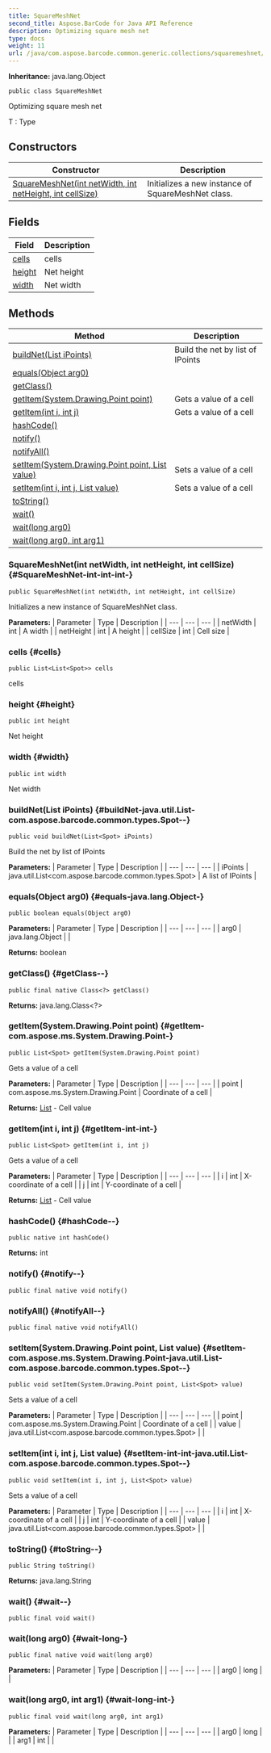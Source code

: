 ```yaml
---
title: SquareMeshNet
second_title: Aspose.BarCode for Java API Reference
description: Optimizing square mesh net
type: docs
weight: 11
url: /java/com.aspose.barcode.common.generic.collections/squaremeshnet/
---
```

**Inheritance:**
java.lang.Object
```
public class SquareMeshNet
```

Optimizing square mesh net

 T : Type
## Constructors

| Constructor | Description |
| --- | --- |
| [SquareMeshNet(int netWidth, int netHeight, int cellSize)](#SquareMeshNet-int-int-int-) | Initializes a new instance of SquareMeshNet class. |
## Fields

| Field | Description |
| --- | --- |
| [cells](#cells) | cells |
| [height](#height) | Net height |
| [width](#width) | Net width |
## Methods

| Method | Description |
| --- | --- |
| [buildNet(List<Spot> iPoints)](#buildNet-java.util.List-com.aspose.barcode.common.types.Spot--) | Build the net by list of IPoints |
| [equals(Object arg0)](#equals-java.lang.Object-) |  |
| [getClass()](#getClass--) |  |
| [getItem(System.Drawing.Point point)](#getItem-com.aspose.ms.System.Drawing.Point-) | Gets a value of a cell |
| [getItem(int i, int j)](#getItem-int-int-) | Gets a value of a cell |
| [hashCode()](#hashCode--) |  |
| [notify()](#notify--) |  |
| [notifyAll()](#notifyAll--) |  |
| [setItem(System.Drawing.Point point, List<Spot> value)](#setItem-com.aspose.ms.System.Drawing.Point-java.util.List-com.aspose.barcode.common.types.Spot--) | Sets a value of a cell |
| [setItem(int i, int j, List<Spot> value)](#setItem-int-int-java.util.List-com.aspose.barcode.common.types.Spot--) | Sets a value of a cell |
| [toString()](#toString--) |  |
| [wait()](#wait--) |  |
| [wait(long arg0)](#wait-long-) |  |
| [wait(long arg0, int arg1)](#wait-long-int-) |  |
### SquareMeshNet(int netWidth, int netHeight, int cellSize) {#SquareMeshNet-int-int-int-}
```
public SquareMeshNet(int netWidth, int netHeight, int cellSize)
```


Initializes a new instance of SquareMeshNet class.

**Parameters:**
| Parameter | Type | Description |
| --- | --- | --- |
| netWidth | int | A width |
| netHeight | int | A height |
| cellSize | int | Cell size |

### cells {#cells}
```
public List<List<Spot>> cells
```


cells

### height {#height}
```
public int height
```


Net height

### width {#width}
```
public int width
```


Net width

### buildNet(List<Spot> iPoints) {#buildNet-java.util.List-com.aspose.barcode.common.types.Spot--}
```
public void buildNet(List<Spot> iPoints)
```


Build the net by list of IPoints

**Parameters:**
| Parameter | Type | Description |
| --- | --- | --- |
| iPoints | java.util.List<com.aspose.barcode.common.types.Spot> | A list of IPoints |

### equals(Object arg0) {#equals-java.lang.Object-}
```
public boolean equals(Object arg0)
```




**Parameters:**
| Parameter | Type | Description |
| --- | --- | --- |
| arg0 | java.lang.Object |  |

**Returns:**
boolean
### getClass() {#getClass--}
```
public final native Class<?> getClass()
```




**Returns:**
java.lang.Class<?>
### getItem(System.Drawing.Point point) {#getItem-com.aspose.ms.System.Drawing.Point-}
```
public List<Spot> getItem(System.Drawing.Point point)
```


Gets a value of a cell

**Parameters:**
| Parameter | Type | Description |
| --- | --- | --- |
| point | com.aspose.ms.System.Drawing.Point | Coordinate of a cell |

**Returns:**
[List](../../java.util/list) - Cell value
### getItem(int i, int j) {#getItem-int-int-}
```
public List<Spot> getItem(int i, int j)
```


Gets a value of a cell

**Parameters:**
| Parameter | Type | Description |
| --- | --- | --- |
| i | int | X-coordinate of a cell |
| j | int | Y-coordinate of a cell |

**Returns:**
[List](../../java.util/list) - Cell value
### hashCode() {#hashCode--}
```
public native int hashCode()
```




**Returns:**
int
### notify() {#notify--}
```
public final native void notify()
```




### notifyAll() {#notifyAll--}
```
public final native void notifyAll()
```




### setItem(System.Drawing.Point point, List<Spot> value) {#setItem-com.aspose.ms.System.Drawing.Point-java.util.List-com.aspose.barcode.common.types.Spot--}
```
public void setItem(System.Drawing.Point point, List<Spot> value)
```


Sets a value of a cell

**Parameters:**
| Parameter | Type | Description |
| --- | --- | --- |
| point | com.aspose.ms.System.Drawing.Point | Coordinate of a cell |
| value | java.util.List<com.aspose.barcode.common.types.Spot> |  |

### setItem(int i, int j, List<Spot> value) {#setItem-int-int-java.util.List-com.aspose.barcode.common.types.Spot--}
```
public void setItem(int i, int j, List<Spot> value)
```


Sets a value of a cell

**Parameters:**
| Parameter | Type | Description |
| --- | --- | --- |
| i | int | X-coordinate of a cell |
| j | int | Y-coordinate of a cell |
| value | java.util.List<com.aspose.barcode.common.types.Spot> |  |

### toString() {#toString--}
```
public String toString()
```




**Returns:**
java.lang.String
### wait() {#wait--}
```
public final void wait()
```




### wait(long arg0) {#wait-long-}
```
public final native void wait(long arg0)
```




**Parameters:**
| Parameter | Type | Description |
| --- | --- | --- |
| arg0 | long |  |

### wait(long arg0, int arg1) {#wait-long-int-}
```
public final void wait(long arg0, int arg1)
```




**Parameters:**
| Parameter | Type | Description |
| --- | --- | --- |
| arg0 | long |  |
| arg1 | int |  |

